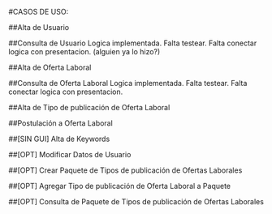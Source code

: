 #CASOS DE USO:

##Alta de Usuario

##Consulta de Usuario
Logica implementada.
Falta testear.
Falta conectar logica con presentacion. (alguien ya lo hizo?)

##Alta de Oferta Laboral

##Consulta de Oferta Laboral
Logica implementada.
Falta testear.
Falta conectar logica con presentacion.

##Alta de Tipo de publicación de Oferta Laboral

##Postulación a Oferta Laboral

##[SIN GUI] Alta de Keywords 

##[OPT] Modificar Datos de Usuario

##[OPT] Crear Paquete de Tipos de publicación de Ofertas Laborales

##[OPT] Agregar Tipo de publicación de Oferta Laboral a Paquete

##[OPT] Consulta de Paquete de Tipos de publicación de Ofertas Laborales
